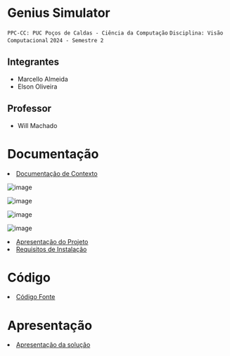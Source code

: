 # Genius Simulator

`PPC-CC: PUC Poços de Caldas - Ciência da Computação`
`Disciplina: Visão Computacional`
`2024 - Semestre 2`

## Integrantes

- Marcello Almeida
- Elson Oliveira

## Professor

- Will Machado

# Documentação
<li><a href="docs/1-Documentação de Contexto.md"> Documentação de Contexto</a></li>

![image](https://github.com/user-attachments/assets/dcf9e148-4b74-4ecc-b8a4-c2ba48e0ccc1)

![image](https://github.com/user-attachments/assets/5ac8bdce-f0b0-423d-bd5a-3c628bd617ba)
  
![image](https://github.com/user-attachments/assets/33b9ba45-22d5-41a8-adbe-a11e45d46c1e)

![image](https://github.com/user-attachments/assets/28a8ef3c-554c-4ba5-8e39-571fbed1e29b)

<li><a href="docs/12-Apresentação do Projeto.md"> Apresentação do Projeto</a></li>

<li><a href="docs/4-Requisitos de Instalação.md"> Requisitos de Instalação</a></li>

# Código

<li><a href="src/README.md"> Código Fonte</a></li>


# Apresentação

<li><a href="presentation/README.md"> Apresentação da solução</a></li>
